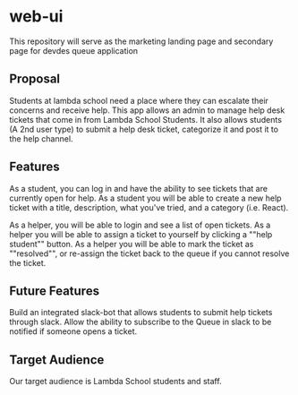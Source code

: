 # web-ui
This repository will serve as the marketing landing page and secondary page for devdes queue application

## Proposal
Students at lambda school need a place where they can escalate their concerns and receive help. This app allows an admin to manage help desk tickets that come in from Lambda School Students. It also allows students (A 2nd user type) to submit a help desk ticket, categorize it and post it to the help channel.

## Features
As a student, you can log in and have the ability to see tickets that are currently open for help. As a student you will be able to create a new help ticket with a title, description, what you've tried, and a category (i.e. React). 

As a helper, you will be able to login and see a list of open tickets. As a helper you will be able to assign a ticket to yourself by clicking a ""help student"" button. As a helper you will be able to mark the ticket as ""resolved"", or re-assign the ticket back to the queue if you cannot resolve the ticket.

## Future Features
Build an integrated slack-bot that allows students to submit help tickets through slack. Allow the ability to subscribe to the Queue in slack to be notified if someone opens a ticket.

## Target Audience
Our target audience is Lambda School students and staff.